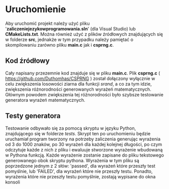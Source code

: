 # Uruchomienie

Aby uruchomić projekt należy użyć pliku '**zaliczeniejezykowprogramowania.sln**' (dla Visual Studio) lub **CMakeLists.txt**. Można również użyć z plików źródłowych znajdujących się w folderze **src**, jednakże w tym przypadku należy pamiętać o skompilowaniu zarówno pliku **main.c** jak i **csprng.c**. 


## Kod źródłowy

Cały napisany przezemnie kod znajduje się w pliku **main.c**. Plik **csprng.c** ( https://github.com/Duthomhas/CSPRNG ) został dołączony wyłącznie w celu zwiększenia losowości ziarna dla funkcji *srand*, a co za tym idzie, zwiększenia różnorodności generowanych wyrażeń matematycznych. Głównym powodem zwiększenia tej różnorodności było szybsze testowanie generatora wyrażeń matematycznych. 

## Testy generatora

Testowanie odbywało się za pomocą skryptu w języku Python, znajdującego się w folderze *tests*. Skrypt ten po uruchomieniu będzie uruchamiał program tworzony na potrzeby zaliczenia generując wyrażenia od 3 do 1000 znaków, po 30 wyrażeń dla każdej kolejnej długości, po czym odczytuje każde z nich z pliku i ewaluuje stworzone wyrażenie wbudowaną w Pythona funkcją. Każde wyrażenie zostanie zapisane do pliku tekstowego generowanego obok skryptu pythona. Wyrażenia w tym pliku są poprzedzone jednym z 2 słów: 'passed', dla wyrażeń które przeszły test pomyślnie, lub 'FAILED', dla wyrażeń które nie przeszły testu. Ponadto, wyrażenia które nie przeszły testu pomyślnie, zostają wypisane do okna konsoli





